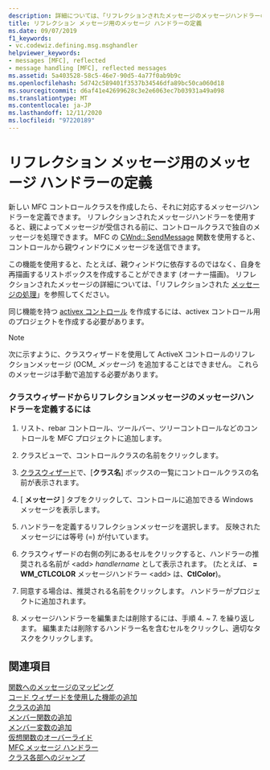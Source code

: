 ```yaml
---
description: 詳細については、「リフレクションされたメッセージのメッセージハンドラーの定義」を参照してください。
title: リフレクション メッセージ用のメッセージ ハンドラーの定義
ms.date: 09/07/2019
f1_keywords:
- vc.codewiz.defining.msg.msghandler
helpviewer_keywords:
- messages [MFC], reflected
- message handling [MFC], reflected messages
ms.assetid: 5a403528-58c5-46e7-90d5-4a77f0ab9b9c
ms.openlocfilehash: 5d742c589401f3537b34546dfa89bc50ca060d18
ms.sourcegitcommit: d6af41e42699628c3e2e6063ec7b03931a49a098
ms.translationtype: MT
ms.contentlocale: ja-JP
ms.lasthandoff: 12/11/2020
ms.locfileid: "97220189"
---
```

# <a name="defining-a-message-handler-for-a-reflected-message"></a>リフレクション メッセージ用のメッセージ ハンドラーの定義

新しい MFC コントロールクラスを作成したら、それに対応するメッセージハンドラーを定義できます。 リフレクションされたメッセージハンドラーを使用すると、親によってメッセージが受信される前に、コントロールクラスで独自のメッセージを処理できます。 MFC の [CWnd:: SendMessage](../../mfc/reference/cwnd-class.md#sendmessage) 関数を使用すると、コントロールから親ウィンドウにメッセージを送信できます。

この機能を使用すると、たとえば、親ウィンドウに依存するのではなく、自身を再描画するリストボックスを作成することができます (オーナー描画)。 リフレクションされたメッセージの詳細については、「リフレクションされた [メッセージの処理](../../mfc/handling-reflected-messages.md)」を参照してください。

同じ機能を持つ [activex コントロール](../../mfc/activex-controls-on-the-internet.md) を作成するには、activex コントロール用のプロジェクトを作成する必要があります。

> [!NOTE]
> 次に示すように、クラスウィザードを使用して ActiveX コントロールのリフレクションメッセージ (OCM_ *メッセージ*) を追加することはできません。 これらのメッセージは手動で追加する必要があります。

### <a name="to-define-a-message-handler-for-a-reflected-message-from-the-class-wizard"></a>クラスウィザードからリフレクションメッセージのメッセージハンドラーを定義するには

1. リスト、rebar コントロール、ツールバー、ツリーコントロールなどのコントロールを MFC プロジェクトに追加します。

1. クラスビューで、コントロールクラスの名前をクリックします。

1. [クラスウィザード](mfc-class-wizard.md)で、[**クラス名**] ボックスの一覧にコントロールクラスの名前が表示されます。

1. [ **メッセージ** ] タブをクリックして、コントロールに追加できる Windows メッセージを表示します。

1. ハンドラーを定義するリフレクションメッセージを選択します。 反映されたメッセージには等号 (=) が付いています。

1. クラスウィザードの右側の列にあるセルをクリックすると、ハンドラーの推奨される名前が \<add> *handlername* として表示されます。 (たとえば、 **= WM_CTLCOLOR** メッセージハンドラー \<add> は、**CtlColor**)。

1. 同意する場合は、推奨される名前をクリックします。 ハンドラーがプロジェクトに追加されます。

1. メッセージハンドラーを編集または削除するには、手順 4. ~ 7. を繰り返します。 編集または削除するハンドラー名を含むセルをクリックし、適切なタスクをクリックします。

## <a name="see-also"></a>関連項目

[関数へのメッセージのマッピング](../../mfc/reference/mapping-messages-to-functions.md)<br/>
[コード ウィザードを使用した機能の追加](../../ide/adding-functionality-with-code-wizards-cpp.md)<br/>
[クラスの追加](../../ide/adding-a-class-visual-cpp.md)<br/>
[メンバー関数の追加](../../ide/adding-a-member-function-visual-cpp.md)<br/>
[メンバー変数の追加](../../ide/adding-a-member-variable-visual-cpp.md)<br/>
[仮想関数のオーバーライド](../../ide/overriding-a-virtual-function-visual-cpp.md)<br/>
[MFC メッセージ ハンドラー](../../mfc/reference/adding-an-mfc-message-handler.md)<br/>
[クラス各部へのジャンプ](../../ide/navigate-code-cpp.md)
